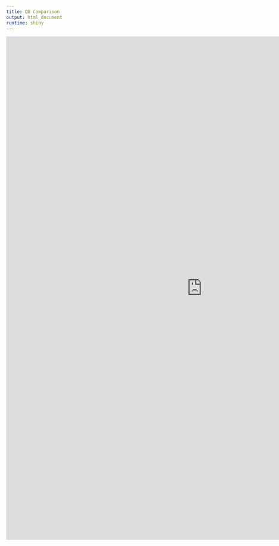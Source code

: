 ```yaml
---
title: QB Comparison
output: html_document
runtime: shiny
---
```




<iframe width="1050" height="1350" scrolling="no" frameborder="no" style="text-align:center;" src="https://cromwell421.shinyapps.io/qb_comparison/" allowfullscreen> </iframe>



